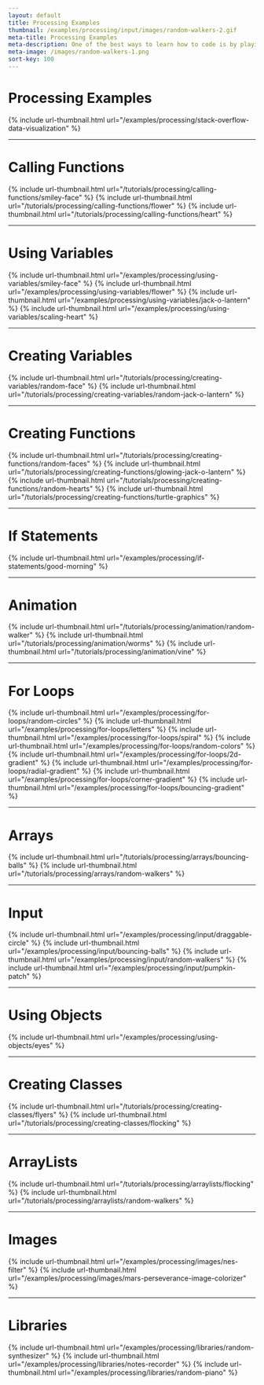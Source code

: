 ```yaml
---
layout: default
title: Processing Examples
thumbnail: /examples/processing/input/images/random-walkers-2.gif
meta-title: Processing Examples
meta-description: One of the best ways to learn how to code is by playing around. Here are some examples that help you do that.
meta-image: /images/random-walkers-1.png
sort-key: 100
---
```


# Processing Examples

{% include url-thumbnail.html url="/examples/processing/stack-overflow-data-visualization" %}

---

# Calling Functions

{% include url-thumbnail.html url="/tutorials/processing/calling-functions/smiley-face" %}
{% include url-thumbnail.html url="/tutorials/processing/calling-functions/flower" %}
{% include url-thumbnail.html url="/tutorials/processing/calling-functions/heart" %}

---

# Using Variables

{% include url-thumbnail.html url="/examples/processing/using-variables/smiley-face" %}
{% include url-thumbnail.html url="/examples/processing/using-variables/flower" %}
{% include url-thumbnail.html url="/examples/processing/using-variables/jack-o-lantern" %}
{% include url-thumbnail.html url="/examples/processing/using-variables/scaling-heart" %}

---

# Creating Variables

{% include url-thumbnail.html url="/tutorials/processing/creating-variables/random-face" %}
{% include url-thumbnail.html url="/tutorials/processing/creating-variables/random-jack-o-lantern" %}

---

# Creating Functions

{% include url-thumbnail.html url="/tutorials/processing/creating-functions/random-faces" %}
{% include url-thumbnail.html url="/tutorials/processing/creating-functions/glowing-jack-o-lantern" %}
{% include url-thumbnail.html url="/tutorials/processing/creating-functions/random-hearts" %}
{% include url-thumbnail.html url="/tutorials/processing/creating-functions/turtle-graphics" %}

---

# If Statements

{% include url-thumbnail.html url="/examples/processing/if-statements/good-morning" %}

---

# Animation

{% include url-thumbnail.html url="/tutorials/processing/animation/random-walker" %}
{% include url-thumbnail.html url="/tutorials/processing/animation/worms" %}
{% include url-thumbnail.html url="/tutorials/processing/animation/vine" %}

---

# For Loops

{% include url-thumbnail.html url="/examples/processing/for-loops/random-circles" %}
{% include url-thumbnail.html url="/examples/processing/for-loops/letters" %}
{% include url-thumbnail.html url="/examples/processing/for-loops/spiral" %}
{% include url-thumbnail.html url="/examples/processing/for-loops/random-colors" %}
{% include url-thumbnail.html url="/examples/processing/for-loops/2d-gradient" %}
{% include url-thumbnail.html url="/examples/processing/for-loops/radial-gradient" %}
{% include url-thumbnail.html url="/examples/processing/for-loops/corner-gradient" %}
{% include url-thumbnail.html url="/examples/processing/for-loops/bouncing-gradient" %}

---

# Arrays

{% include url-thumbnail.html url="/tutorials/processing/arrays/bouncing-balls" %}
{% include url-thumbnail.html url="/tutorials/processing/arrays/random-walkers" %}

---

# Input

{% include url-thumbnail.html url="/examples/processing/input/draggable-circle" %}
{% include url-thumbnail.html url="/examples/processing/input/bouncing-balls" %}
{% include url-thumbnail.html url="/examples/processing/input/random-walkers" %}
{% include url-thumbnail.html url="/examples/processing/input/pumpkin-patch" %}

---

# Using Objects

{% include url-thumbnail.html url="/examples/processing/using-objects/eyes" %}

---

# Creating Classes

{% include url-thumbnail.html url="/tutorials/processing/creating-classes/flyers" %}
{% include url-thumbnail.html url="/tutorials/processing/creating-classes/flocking" %}

---

# ArrayLists

{% include url-thumbnail.html url="/tutorials/processing/arraylists/flocking" %}
{% include url-thumbnail.html url="/tutorials/processing/arraylists/random-walkers" %}

---

# Images

{% include url-thumbnail.html url="/examples/processing/images/nes-filter" %}
{% include url-thumbnail.html url="/examples/processing/images/mars-perseverance-image-colorizer" %}

---

# Libraries

{% include url-thumbnail.html url="/examples/processing/libraries/random-synthesizer" %}
{% include url-thumbnail.html url="/examples/processing/libraries/notes-recorder" %}
{% include url-thumbnail.html url="/examples/processing/libraries/random-piano" %}
